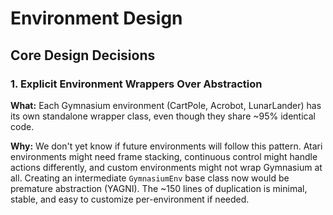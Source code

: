 # Environment Design

## Core Design Decisions

### 1. Explicit Environment Wrappers Over Abstraction

**What:** Each Gymnasium environment (CartPole, Acrobot, LunarLander) has its own standalone wrapper class, even though they share ~95% identical code.

**Why:** We don't yet know if future environments will follow this pattern. Atari environments might need frame stacking, continuous control might handle actions differently, and custom environments might not wrap Gymnasium at all. Creating an intermediate `GymnasiumEnv` base class now would be premature abstraction (YAGNI). The ~150 lines of duplication is minimal, stable, and easy to customize per-environment if needed.
